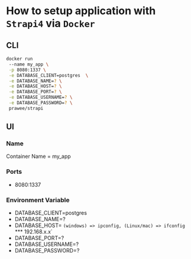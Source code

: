 # How to setup application with `Strapi4` via `Docker`

## CLI
```bash
docker run
 --name my_app \
 -p 8080:1337 \
 -e DATABASE_CLIENT=postgres  \
 -e DATABASE_NAME=? \
 -e DATABASE_HOST=? \
 -e DATABASE_PORT=? \
 -e DATABASE_USERNAME=? \
 -e DATABASE_PASSWORD=? \
 prawee/strapi
```
## UI
### Name
  Container Name = my_app
### Ports
  - 8080:1337
### Environment Variable
  - DATABASE_CLIENT=postgres
  - DATABASE_NAME=?
  - DATABASE_HOST= `(windows) => ipconfig, (Linux/mac) => ifconfig` *** 192.168.x.x`
  - DATABASE_PORT=?
  - DATABASE_USERNAME=?
  - DATABASE_PASSWORD=?
